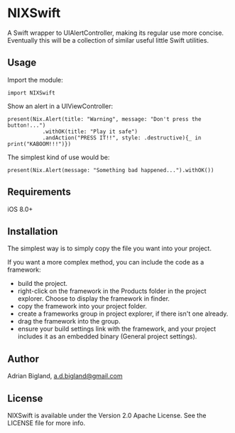 # NIXSwift

A Swift wrapper to UIAlertController, making its regular use more concise.
Eventually this will be a collection of similar useful little Swift utilities.

## Usage

Import the module:

    import NIXSwift

Show an alert in a UIViewController:

	present(Nix.Alert(title: "Warning", message: "Don't press the button!...")
	           .withOK(title: "Play it safe")
	           .andAction("PRESS IT!!", style: .destructive){_ in print("KABOOM!!!")})

The simplest kind of use would be:

    present(Nix.Alert(message: "Something bad happened...").withOK())

## Requirements

iOS 8.0+

## Installation

The simplest way is to simply copy the file you want into your project.

If you want a more complex method, you can include the code as a framework:
- build the project.
- right-click on the framework in the Products folder in the project explorer. Choose to display the framework in finder.
- copy the framework into your project folder.
- create a frameworks group in project explorer, if there isn't one already.
- drag the framework into the group.
- ensure your build settings link with the framework, and your project includes it as an embedded binary (General project settings).

## Author

Adrian Bigland, a.d.bigland@gmail.com

## License

NIXSwift is available under the Version 2.0 Apache License. See the LICENSE file for more info.